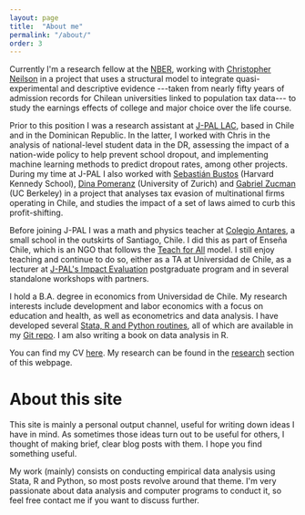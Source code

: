 ```yaml
---
layout: page
title:  "About me"
permalink: "/about/"
order: 3
---
```


Currently I'm a research fellow at the [NBER](http://www.nber.org/), working with [Christopher Neilson](https://sites.google.com/site/christopherneilson/) in a project that
uses a structural model to integrate quasi-experimental and descriptive evidence ---taken from nearly fifty years of admission records for Chilean universities linked to population tax data--- to study the earnings effects of college and major choice over the life course.

Prior to this position I was a research assistant at [J-PAL LAC](https://www.povertyactionlab.org/lac), based in Chile and in the Dominican Republic.
In the latter, I worked with Chris in the analysis of national-level student data in the DR, assessing the impact of a nation-wide policy to help prevent school dropout, and implementing machine learning methods to predict dropout rates, among other projects.
During my time at J-PAL I also worked with [Sebastián Bustos](https://www.hks.harvard.edu/about/faculty-staff-directory/sebastian-bustos) (Harvard Kennedy School), [Dina Pomeranz](https://www.econ.uzh.ch/en/people/faculty/pomeranz.html) (University of Zurich) and [Gabriel Zucman](http://gabriel-zucman.eu/) (UC Berkeley) in a project that analyses tax evasion of multinational firms operating in Chile, and studies the impact of a set of laws aimed to curb this profit-shifting.

Before joining J-PAL I was a math and physics teacher at [Colegio Antares](http://www.colegioantares.cl/), a small school in the outskirts of Santiago, Chile. I did this as part of Enseña Chile, which is an NGO that follows the [Teach for All](http://teachforall.org/) model. I still enjoy teaching and continue to do so, either as a TA at Universidad de Chile, as a lecturer at [J-PAL's Impact Evaluation](http://www.educacioncontinua.uc.cl/24718-ficha-diplomado-en-evaluacion-de-impacto-de-programas-y-politicas-publicas) postgraduate program and in several standalone workshops with partners.

I hold a B.A. degree in economics from Universidad de Chile.
My research interests include development and labor economics with a focus on education and health, as well as econometrics and data analysis. I have developed several [Stata, R and Python routines](/resources), all of which are available in my [Git repo](http://www.github.com/acarril). I am also writing a book on data analysis in R.

You can find my CV [here](https://www.dropbox.com/s/oow36pf0wyevnc4/CV_acarril.pdf?dl=0).
My research can be found in the [research](/research) section of this webpage.

# About this site

This site is mainly a personal output channel, useful for writing down ideas I have in mind.
As sometimes those ideas turn out to be useful for others, I thought of making brief, clear blog posts with them.
I hope you find something useful.

My work (mainly) consists on conducting empirical data analysis using Stata, R and Python, so most posts revolve around that theme.
I'm very passionate about data analysis and computer programs to conduct it, so feel free contact me if you want to discuss further.
